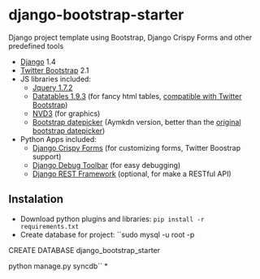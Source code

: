 django-bootstrap-starter
========================

Django project template using Bootstrap, Django Crispy Forms and other predefined tools

* [Django](https://www.djangoproject.com/) 1.4
* [Twitter Bootstrap](http://twitter.github.com/bootstrap/) 2.1
* JS libraries included: 
	- [Jquery 1.7.2](http://jquery.com/)
	- [Datatables 1.9.3](http://datatables.net/) (for fancy html tables, [compatible with Twitter Bootstrap](http://datatables.net/release-datatables/extras/TableTools/bootstrap.html))
	- [NVD3](http://nvd3.com/) (for graphics)
	- [Bootstrap datepicker](https://github.com/Aymkdn/Datepicker-for-Bootstrap) (Aymkdn version, better than the [original bootstrap datepicker](http://www.eyecon.ro/bootstrap-datepicker/))
* Python Apps included:
	- [Django Crispy Forms](https://github.com/maraujop/django-crispy-forms) (for customizing forms, Twitter Boostrap support)
	- [Django Debug Toolbar](https://github.com/django-debug-toolbar/django-debug-toolbar) (for easy debugging)
	- [Django REST Framework](http://django-rest-framework.org/) (optional, for make a RESTful API)

Instalation
-----------

* Download python plugins and libraries: ``pip install -r requirements.txt`` 
* Create database for project:
``sudo mysql -u root -p

CREATE DATABASE django_bootstrap_starter

python manage.py syncdb``
* 
